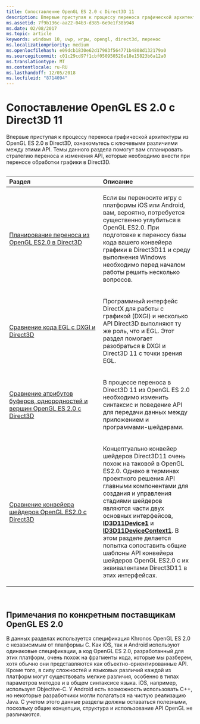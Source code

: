```yaml
---
title: Сопоставление OpenGL ES 2.0 с Direct3D 11
description: Впервые приступая к процессу переноса графической архитектуры из OpenGL ES 2.0 в Direct3D, ознакомьтесь с ключевыми различиями между этими API.
ms.assetid: 7f9b136c-aa22-04b3-d385-6e9e1f38b948
ms.date: 02/08/2017
ms.topic: article
keywords: windows 10, uwp, игры, opengl, direct3d, перенос
ms.localizationpriority: medium
ms.openlocfilehash: e09dcb1830e62d17983f564771b4808d132179a0
ms.sourcegitcommit: c01c29cd97f1cbf050950526e18e15823b6a12a0
ms.translationtype: MT
ms.contentlocale: ru-RU
ms.lasthandoff: 12/05/2018
ms.locfileid: "8714094"
---
```

# <a name="map-opengl-es-20-to-direct3d-11"></a>Сопоставление OpenGL ES 2.0 с Direct3D 11



Впервые приступая к процессу переноса графической архитектуры из OpenGL ES 2.0 в Direct3D, ознакомьтесь с ключевыми различиями между этими API. Темы данного раздела помогут вам спланировать стратегию переноса и изменения API, которые необходимо внести при переносе обработки графики в Direct3D.
## 
<table>
<colgroup>
<col width="50%" />
<col width="50%" />
</colgroup>
<thead>
<tr class="header">
<th align="left">Раздел</th>
<th align="left">Описание</th>
</tr>
</thead>
<tbody>
<tr class="odd">
<td align="left"><p><a href="compare-opengl-es-2-0-api-design-to-directx.md">Планирование переноса из OpenGL ES2.0 в Direct3D</a></p></td>
<td align="left"><p>Если вы переносите игру с платформы iOS или Android, вам, вероятно, потребуется существенно углубиться в OpenGL ES2.0. При подготовке к переносу базы кода вашего конвейера графики в Direct3D11 и среду выполнения Windows необходимо перед началом работы решить несколько вопросов.</p></td>
</tr>
<tr class="even">
<td align="left"><p><a href="moving-from-egl-to-dxgi.md">Сравнение кода EGL с DXGI и Direct3D</a></p></td>
<td align="left"><p>Программный интерфейс DirectX для работы с графикой (DXGI) и несколько API Direct3D выполняют ту же роль, что и EGL. Этот раздел помогает разобраться в DXGI и Direct3D 11 с точки зрения EGL.</p></td>
</tr>
<tr class="odd">
<td align="left"><p><a href="porting-uniforms-and-attributes.md">Сравнение атрибутов буферов, однородностей и вершин OpenGL ES 2.0 с Direct3D</a></p></td>
<td align="left"><p>В процессе переноса в Direct3D 11 из OpenGL ES 2.0 необходимо изменить синтаксис и поведение API для передачи данных между приложением и программами-шейдерами.</p></td>
</tr>
<tr class="even">
<td align="left"><p><a href="change-your-shader-loading-code.md">Сравнение конвейера шейдеров OpenGL ES2.0 с Direct3D</a></p></td>
<td align="left"><p>Концептуально конвейер шейдеров Direct3D11 очень похож на таковой в OpenGL ES2.0. Однако в терминах проектного решения API главными компонентами для создания и управления стадиями шейдеров являются части двух основных интерфейсов, <a href="https://msdn.microsoft.com/library/windows/desktop/hh404575"><strong>ID3D11Device1</strong></a> и <a href="https://msdn.microsoft.com/library/windows/desktop/hh404598"><strong>ID3D11DeviceContext1</strong></a>. В этом разделе делается попытка сопоставить общие шаблоны API конвейера шейдеров OpenGL ES2.0 с их эквивалентами Direct3D11 в этих интерфейсах.</p></td>
</tr>
</tbody>
</table>

 

## <a name="notes-on-specific-opengl-es-20-providers"></a>Примечания по конкретным поставщикам OpenGL ES 2.0


В данных разделах используется спецификация Khronos OpenGL ES 2.0 с независимым от платформы C. Как iOS, так и Android используют одинаковые спецификации, а код OpenGL ES 2.0, разработанный для этих платформ, очень похож на фрагменты кода, которые мы разберем, хотя обычно они представляются как объектно-ориентированные API. Кроме того, в силу сложностей и языковых различий каждой из платформ могут существовать мелкие различия, особенно в типах параметров методов и в общем синтаксисе языка. iOS, например, использует Objective-C. У Android есть возможность использовать C++, но некоторые разработчики могли полагаться на чистую реализацию Java. С учетом этого данные разделы должны оставаться полезными, поскольку общие концепции, структура и использование API OpenGL не различаются.

 

 





